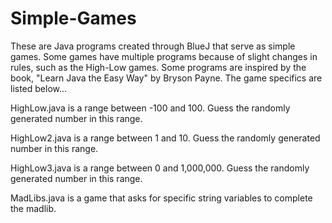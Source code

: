 # Simple-Games
These are Java programs created through BlueJ that serve as simple games. Some games have multiple programs because of slight changes in rules, such as the High-Low
games. Some programs are inspired by the book, "Learn Java the Easy Way" by Bryson Payne. The game specifics are listed below...

HighLow.java is a range between -100 and 100. Guess the randomly generated number in this range.

HighLow2.java is a range between 1 and 10. Guess the randomly generated number in this range.

HighLow3.java is a range between 0 and 1,000,000. Guess the randomly generated number in this range.

MadLibs.java is a game that asks for specific string variables to complete the madlib.
